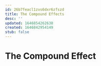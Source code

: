 ```yaml
---
id: 26b7feacl1zvs6dxr6zfszd
title: The Compound Effects
desc: ''
updated: 1646854262638
created: 1646842954149
stub: false
---
```


# The Compound Effect

